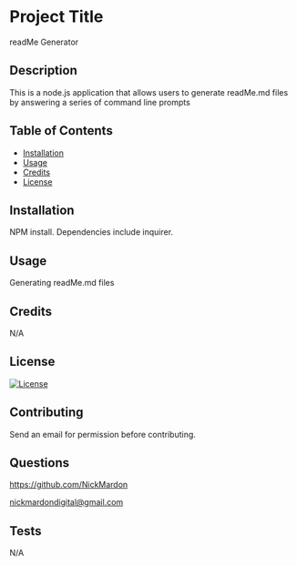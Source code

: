 # Project Title 

readMe Generator

## Description 

This is a node.js application that allows users to generate readMe.md files by answering a series of command line prompts

## Table of Contents

* [Installation](#installation)
* [Usage](#usage)
* [Credits](#credits)
* [License](#license)


## Installation 

NPM install.  Dependencies include inquirer.


## Usage 

Generating readMe.md files


## Credits 

N/A

## License

[![License](https://img.shields.io/badge/License-EPL%201.0-red.svg)](https://opensource.org/licenses/EPL-1.0)

## Contributing

Send an email for permission before contributing.

## Questions

https://github.com/NickMardon

nickmardondigital@gmail.com

## Tests

N/A
